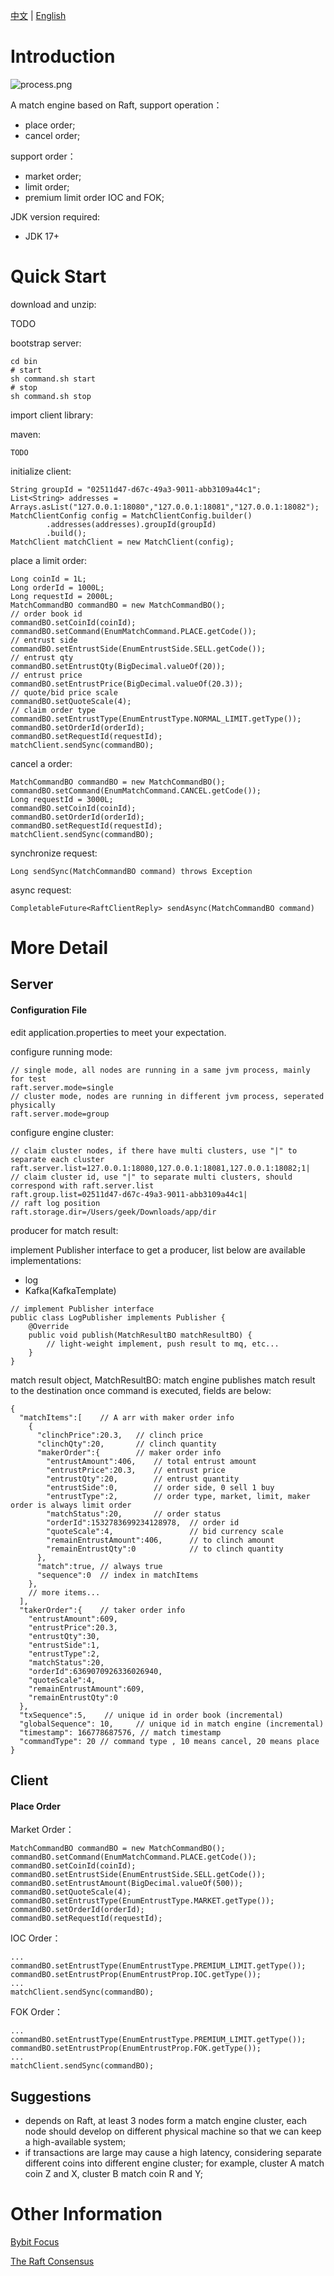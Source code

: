 [中文](README.md) | [English](README_EN.md)
# Introduction
![process.png](asset%2Fprocess.png)

A match engine based on Raft, support operation：
- place order;
- cancel order;

support order：
- market order;
- limit order;
- premium limit order IOC and FOK;

JDK version required:
- JDK 17+
# Quick Start
download and unzip:

TODO

bootstrap server:

```
cd bin
# start
sh command.sh start
# stop
sh command.sh stop
```

import client library:

maven:
```
TODO
```

initialize client:

```
String groupId = "02511d47-d67c-49a3-9011-abb3109a44c1";  
List<String> addresses = Arrays.asList("127.0.0.1:18080","127.0.0.1:18081","127.0.0.1:18082");  
MatchClientConfig config = MatchClientConfig.builder()  
        .addresses(addresses).groupId(groupId)  
        .build();  
MatchClient matchClient = new MatchClient(config);
```

place a limit order:
```
Long coinId = 1L;  
Long orderId = 1000L;
Long requestId = 2000L;
MatchCommandBO commandBO = new MatchCommandBO();  
// order book id
commandBO.setCoinId(coinId);  
commandBO.setCommand(EnumMatchCommand.PLACE.getCode());  
// entrust side
commandBO.setEntrustSide(EnumEntrustSide.SELL.getCode());  
// entrust qty
commandBO.setEntrustQty(BigDecimal.valueOf(20)); 
// entrust price
commandBO.setEntrustPrice(BigDecimal.valueOf(20.3));  
// quote/bid price scale
commandBO.setQuoteScale(4);
// claim order type
commandBO.setEntrustType(EnumEntrustType.NORMAL_LIMIT.getType());  
commandBO.setOrderId(orderId);  
commandBO.setRequestId(requestId);  
matchClient.sendSync(commandBO);
```

cancel a order:
```
MatchCommandBO commandBO = new MatchCommandBO();  
commandBO.setCommand(EnumMatchCommand.CANCEL.getCode());  
Long requestId = 3000L;  
commandBO.setCoinId(coinId);  
commandBO.setOrderId(orderId);  
commandBO.setRequestId(requestId);  
matchClient.sendSync(commandBO);
```

synchronize request:
```
Long sendSync(MatchCommandBO command) throws Exception
```

async request:
```
CompletableFuture<RaftClientReply> sendAsync(MatchCommandBO command)
```
# More Detail

## Server
#### Configuration File
edit application.properties to meet your expectation.

configure running mode:
```
// single mode, all nodes are running in a same jvm process, mainly for test
raft.server.mode=single
// cluster mode, nodes are running in different jvm process, seperated physically
raft.server.mode=group
```

configure engine cluster:
```
// claim cluster nodes, if there have multi clusters, use "|" to separate each cluster
raft.server.list=127.0.0.1:18080,127.0.0.1:18081,127.0.0.1:18082;1| 
// claim cluster id, use "|" to separate multi clusters, should correspond with raft.server.list
raft.group.list=02511d47-d67c-49a3-9011-abb3109a44c1|  
// raft log position
raft.storage.dir=/Users/geek/Downloads/app/dir
```

producer for match result:

implement Publisher interface to get a producer, list below are available implementations:
- log
- Kafka(KafkaTemplate)

```
// implement Publisher interface 
public class LogPublisher implements Publisher {  
    @Override  
    public void publish(MatchResultBO matchResultBO) {  
        // light-weight implement, push result to mq, etc...
    }  
}
```

match result object, MatchResultBO: match engine publishes match result to the destination once command is executed, fields are below:
```
{
  "matchItems":[    // A arr with maker order info
    {
      "clinchPrice":20.3,   // clinch price
      "clinchQty":20,       // clinch quantity
      "makerOrder":{        // maker order info
        "entrustAmount":406,    // total entrust amount
        "entrustPrice":20.3,    // entrust price
        "entrustQty":20,        // entrust quantity
        "entrustSide":0,        // order side, 0 sell 1 buy
        "entrustType":2,        // order type, market, limit, maker order is always limit order
        "matchStatus":20,       // order status
        "orderId":1532783699234128978,  // order id
        "quoteScale":4,                 // bid currency scale
        "remainEntrustAmount":406,      // to clinch amount
        "remainEntrustQty":0            // to clinch quantity
      },
      "match":true, // always true
      "sequence":0  // index in matchItems
    },
    // more items...
  ],
  "takerOrder":{    // taker order info
    "entrustAmount":609,
    "entrustPrice":20.3,
    "entrustQty":30,
    "entrustSide":1,
    "entrustType":2,
    "matchStatus":20,
    "orderId":6369070926336026940,
    "quoteScale":4,
    "remainEntrustAmount":609,
    "remainEntrustQty":0
  },
  "txSequence":5,    // unique id in order book (incremental)
  "globalSequence": 10,     // unique id in match engine (incremental)
  "timestamp": 166778687576, // match timestamp
  "commandType": 20 // command type , 10 means cancel, 20 means place
}
```
## Client
#### Place Order

Market Order：
```
MatchCommandBO commandBO = new MatchCommandBO();  
commandBO.setCommand(EnumMatchCommand.PLACE.getCode());  
commandBO.setCoinId(coinId);  
commandBO.setEntrustSide(EnumEntrustSide.SELL.getCode());  
commandBO.setEntrustAmount(BigDecimal.valueOf(500));
commandBO.setQuoteScale(4);  
commandBO.setEntrustType(EnumEntrustType.MARKET.getType());  
commandBO.setOrderId(orderId);  
commandBO.setRequestId(requestId); 
```

IOC Order：
```
...
commandBO.setEntrustType(EnumEntrustType.PREMIUM_LIMIT.getType());  
commandBO.setEntrustProp(EnumEntrustProp.IOC.getType());  
... 
matchClient.sendSync(commandBO);
```

FOK Order：
```
...
commandBO.setEntrustType(EnumEntrustType.PREMIUM_LIMIT.getType());  
commandBO.setEntrustProp(EnumEntrustProp.FOK.getType());  
... 
matchClient.sendSync(commandBO);
```

## Suggestions
- depends on Raft, at least 3 nodes form a match engine cluster, each node should develop on different physical machine so that we can keep a high-available system;
- if transactions are large may cause a high latency, considering separate different coins into different engine cluster; for example, cluster A match coin Z and X, cluster B match coin R and Y;
# Other Information
[Bybit Focus](https://www.aicoin.com/article/128773.html)

[The Raft Consensus](https://raft.github.io/)